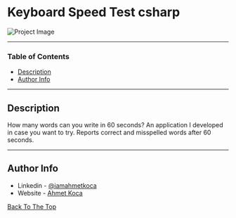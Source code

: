 # Keyboard Speed Test csharp

![Project Image](https://ahmetkoca.com.tr/github/keyboard-speed-test-project/keyboard-test.png)

---

### Table of Contents


- [Description](#description)
- [Author Info](#author-info)

---

## Description

How many words can you write in 60 seconds? An application I developed in case you want to try. Reports correct and misspelled words after 60 seconds. 



---











## Author Info

- Linkedin - [@iamahmetkoca](https://www.linkedin.com/in/iamahmetkoca/)
- Website - [Ahmet Koca](https://ahmetkoca.com.tr)

[Back To The Top](#read-me-template)
